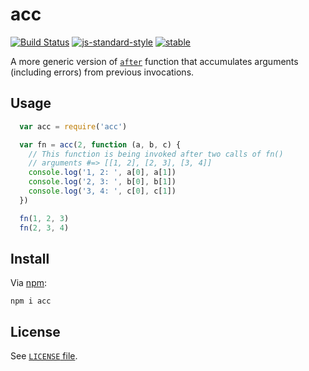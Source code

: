 # acc

[![Build Status](https://travis-ci.org/alexanderGugel/acc.svg?branch=master)](https://travis-ci.org/alexanderGugel/acc)
[![js-standard-style](https://img.shields.io/badge/code%20style-standard-brightgreen.svg?style=flat)](https://github.com/feross/standard)
[![stable](http://badges.github.io/stability-badges/dist/stable.svg)](http://github.com/badges/stability-badges)

A more generic version of [`after`](https://github.com/Raynos/after) function that accumulates arguments (including errors) from previous invocations.

## Usage

```js
  var acc = require('acc')

  var fn = acc(2, function (a, b, c) {
    // This function is being invoked after two calls of fn()
    // arguments #=> [[1, 2], [2, 3], [3, 4]]
    console.log('1, 2: ', a[0], a[1])
    console.log('2, 3: ', b[0], b[1])
    console.log('3, 4: ', c[0], c[1])
  })

  fn(1, 2, 3)
  fn(2, 3, 4)
```

## Install

Via [npm](https://www.npmjs.org/):

```
npm i acc
```

## License

See [`LICENSE` file](LICENSE).
